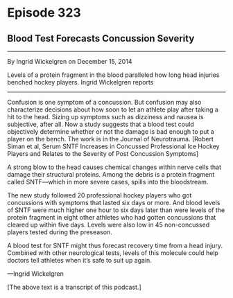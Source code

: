 # Episode 323

## Blood Test Forecasts Concussion Severity

---

By Ingrid Wickelgren on December 15, 2014

Levels of a protein fragment in the blood paralleled how long head injuries benched hockey players. Ingrid Wickelgren reports

---

Confusion is one symptom of a concussion. But confusion may also characterize decisions about how soon to let an athlete play after taking a hit to the head. Sizing up symptoms such as dizziness and nausea is subjective, after all. Now a study suggests that a blood test could objectively determine whether or not the damage is bad enough to put a player on the bench. The work is in the Journal of Neurotrauma. [Robert Siman et al, Serum SNTF Increases in Concussed Professional Ice Hockey Players and Relates to the Severity of Post Concussion Symptoms]

A strong blow to the head causes chemical changes within nerve cells that damage their structural proteins. Among the debris is a protein fragment called SNTF—which in more severe cases, spills into the bloodstream.

The new study followed 20 professional hockey players who got concussions with symptoms that lasted six days or more. And blood levels of SNTF were much higher one hour to six days later than were levels of the protein fragment in eight other athletes who had gotten concussions that cleared up within five days. Levels were also low in 45 non-concussed players tested during the preseason.

A blood test for SNTF might thus forecast recovery time from a head injury. Combined with other neurological tests, levels of this molecule could help doctors tell athletes when it’s safe to suit up again.

—Ingrid Wickelgren

[The above text is a transcript of this podcast.]

